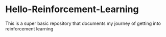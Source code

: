 # Hello-Reinforcement-Learning
This is a super basic repository that documents my journey of getting into reinforcement learning 
